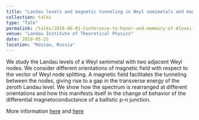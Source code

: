 ```yaml
---
title: "Landau levels and magnetic tunneling in Weyl semimetals and magnetoconductance of ballistic junctions"
collection: talks
type: "Talk"
permalink: /talks/2018-06-01-Conference-to-honor-and-memeory-of-Alexei-Abrikosov
venue: "Landau Institute of Theoretical Physics"
date: 2018-05-25
location: "Moscow, Russia"
---
```


We study the Landau levels of a Weyl semimetal with two adjacent Weyl nodes. We consider different orientations of magnetic field with respect to the vector of Weyl node splitting. A magnetic field facilitates the tunneling between the nodes, giving rise to a gap in the transverse energy of the zeroth Landau level. We show how the spectrum is rearranged at different orientations and how this manifests itself in the change of behavior of the differential magnetoconductance of a ballistic p-n junction.

More information [here](http://abrikosovconf.itp.ac.ru/abrikosov/) and [here](http://intgroup.itp.ac.ru/prog_conf2018.html)
